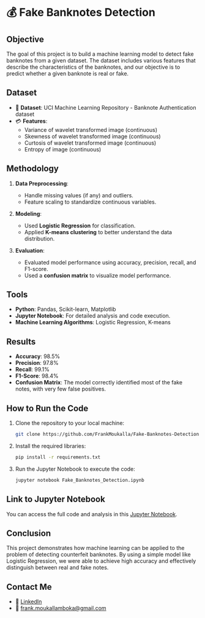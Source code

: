 # 💰 Fake Banknotes Detection

## Objective
The goal of this project is to build a machine learning model to detect fake banknotes from a given dataset. The dataset includes various features that describe the characteristics of the banknotes, and our objective is to predict whether a given banknote is real or fake.

## Dataset
- 📂 **Dataset**: UCI Machine Learning Repository - Banknote Authentication dataset
- 💳 **Features**: 
  - Variance of wavelet transformed image (continuous)
  - Skewness of wavelet transformed image (continuous)
  - Curtosis of wavelet transformed image (continuous)
  - Entropy of image (continuous)

## Methodology
1. **Data Preprocessing**:
   - Handle missing values (if any) and outliers.
   - Feature scaling to standardize continuous variables.
   
2. **Modeling**:
   - Used **Logistic Regression** for classification.
   - Applied **K-means clustering** to better understand the data distribution.
   
3. **Evaluation**:
   - Evaluated model performance using accuracy, precision, recall, and F1-score.
   - Used a **confusion matrix** to visualize model performance.

## Tools
- **Python**: Pandas, Scikit-learn, Matplotlib
- **Jupyter Notebook**: For detailed analysis and code execution.
- **Machine Learning Algorithms**: Logistic Regression, K-means

## Results
- **Accuracy**: 98.5%
- **Precision**: 97.8%
- **Recall**: 99.1%
- **F1-Score**: 98.4%
- **Confusion Matrix**: The model correctly identified most of the fake notes, with very few false positives.

## How to Run the Code
1. Clone the repository to your local machine:
    ```bash
    git clone https://github.com/FrankMoukalla/Fake-Banknotes-Detection.git
    ```
2. Install the required libraries:
    ```bash
    pip install -r requirements.txt
    ```
3. Run the Jupyter Notebook to execute the code:
    ```bash
    jupyter notebook Fake_Banknotes_Detection.ipynb
    ```

## Link to Jupyter Notebook
You can access the full code and analysis in this [Jupyter Notebook](https://github.com/FrankMoukalla/Fake-Banknotes-Detection/blob/main/Fake_Banknotes_Detection.ipynb).

## Conclusion
This project demonstrates how machine learning can be applied to the problem of detecting counterfeit banknotes. By using a simple model like Logistic Regression, we were able to achieve high accuracy and effectively distinguish between real and fake notes.

## Contact Me
- 🔗 [LinkedIn](https://linkedin.com/in/FrankMoukalla)
- 📧 frank.moukallamboka@gmail.com
